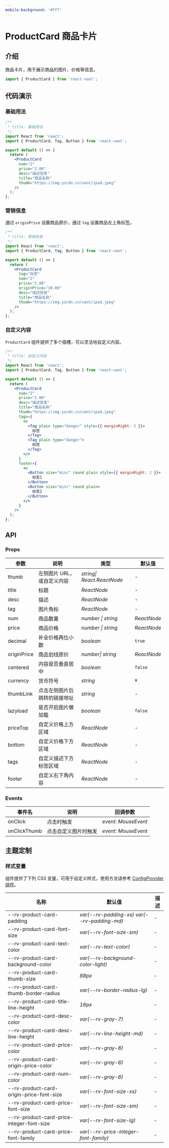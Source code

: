 ```yaml
---
mobile-background: '#fff'
---
```


# ProductCard 商品卡片

## 介绍

商品卡片，用于展示商品的图片、价格等信息。

```js
import { ProductCard } from 'react-vant';
```

## 代码演示

### 基础用法

```jsx
/**
 * title: 基础用法
 */
import React from 'react';
import { ProductCard, Tag, Button } from 'react-vant';

export default () => {
  return (
    <ProductCard
      num="2"
      price="2.00"
      desc="描述信息"
      title="商品名称"
      thumb="https://img.yzcdn.cn/vant/ipad.jpeg"
    />
  );
};
```

### 营销信息

通过 `originPrice` 设置商品原价，通过 `tag` 设置商品左上角标签。

```jsx
/**
 * title: 营销信息
 */
import React from 'react';
import { ProductCard, Tag, Button } from 'react-vant';

export default () => {
  return (
    <ProductCard
      tag="标签"
      num="2"
      price="2.00"
      originPrice="10.00"
      desc="描述信息"
      title="商品名称"
      thumb="https://img.yzcdn.cn/vant/ipad.jpeg"
    />
  );
};
```

### 自定义内容

`ProductCard` 组件提供了多个插槽，可以灵活地自定义内容。

```jsx
/**
 * title: 自定义内容
 */
import React from 'react';
import { ProductCard, Tag, Button } from 'react-vant';

export default () => {
  return (
    <ProductCard
      num="2"
      price="2.00"
      desc="描述信息"
      title="商品名称"
      thumb="https://img.yzcdn.cn/vant/ipad.jpeg"
      tags={
        <>
          <Tag plain type="danger" style={{ marginRight: 5 }}>
            标签
          </Tag>
          <Tag plain type="danger">
            标签
          </Tag>
        </>
      }
      footer={
        <>
          <Button size="mini" round plain style={{ marginRight: 2 }}>
            标签1
          </Button>
          <Button size="mini" round plain>
            标签2
          </Button>
        </>
      }
    />
  );
};
```

## API

### Props

| 参数        | 说明                         | 类型                       | 默认值      |
| ----------- | ---------------------------- | -------------------------- | ----------- |
| thumb       | 左侧图片 URL，或自定义内容   | _string\| React.ReactNode_ | -           |
| title       | 标题                         | _ReactNode_                | -           |
| desc        | 描述                         | _ReactNode_                | -           |
| tag         | 图片角标                     | _ReactNode_                | -           |
| num         | 商品数量                     | _number \| string_         | _ReactNode_ |
| price       | 商品价格                     | _number \| string_         | _ReactNode_ |
| decimal     | 补全价格两位小数             | _boolean_                  | `true`      |
| originPrice | 商品划线原价                 | _number\| string_          | _ReactNode_ |
| centered    | 内容是否垂直居中             | _boolean_                  | `false`     |
| currency    | 货币符号                     | _string_                   | `¥`         |
| thumbLink   | 点击左侧图片后跳转的链接地址 | _string_                   | -           |
| lazyload    | 是否开启图片懒加载           | _boolean_                  | `false`     |
| priceTop    | 自定义价格上方区域           | _ReactNode_                | -           |
| bottom      | 自定义价格下方区域           | _ReactNode_                | -           |
| tags        | 自定义描述下方标签区域       | _ReactNode_                | -           |
| footer      | 自定义右下角内容             | _ReactNode_                | -           |

### Events

| 事件名       | 说明                 | 回调参数            |
| ------------ | -------------------- | ------------------- |
| onClick      | 点击时触发           | _event: MouseEvent_ |
| onClickThumb | 点击自定义图片时触发 | _event: MouseEvent_ |

## 主题定制

### 样式变量

组件提供了下列 CSS 变量，可用于自定义样式，使用方法请参考 [ConfigProvider 组件](#/zh-CN/config-provider)。

| 名称                                      | 默认值                                      | 描述 |
| ----------------------------------------- | ------------------------------------------- | ---- |
| --rv-product-card-padding                 | _var(--rv-padding-xs) var(--rv-padding-md)_ | -    |
| --rv-product-card-font-size               | _var(--rv-font-size-sm)_                    | -    |
| --rv-product-card-text-color              | _var(--rv-text-color)_                      | -    |
| --rv-product-card-background-color        | _var(--rv-background-color-light)_          | -    |
| --rv-product-card-thumb-size              | _88px_                                      | -    |
| --rv-product-card-thumb-border-radius     | _var(--rv-border-radius-lg)_                | -    |
| --rv-product-card-title-line-height       | _16px_                                      | -    |
| --rv-product-card-desc-color              | _var(--rv-gray-7)_                          | -    |
| --rv-product-card-desc-line-height        | _var(--rv-line-height-md)_                  | -    |
| --rv-product-card-price-color             | _var(--rv-gray-8)_                          | -    |
| --rv-product-card-origin-price-color      | _var(--rv-gray-6)_                          | -    |
| --rv-product-card-num-color               | _var(--rv-gray-6)_                          | -    |
| --rv-product-card-origin-price-font-size  | _var(--rv-font-size-xs)_                    | -    |
| --rv-product-card-price-font-size         | _var(--rv-font-size-sm)_                    | -    |
| --rv-product-card-price-integer-font-size | _var(--rv-font-size-lg)_                    | -    |
| --rv-product-card-price-font-family       | _var(--rv-price-integer-font-family)_       | -    |
